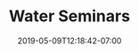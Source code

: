 ---
title: "Water Seminars"
date: 2019-05-09T12:18:42-07:00
Description: "past events"
Tags: []
Categories: []
draft: false
---
